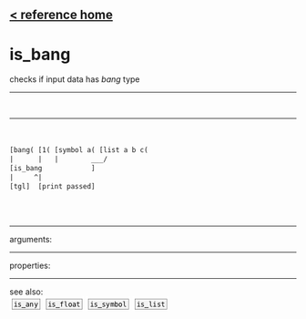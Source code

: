 [< reference home](ceammc_lib.html)
---

# is_bang


checks if input data has *bang* type

---

<br>


---


```


[bang( [1( [symbol a( [list a b c(
|      |   |        ___/
[is_bang            ]
|     ^|
[tgl]  [print passed]

                
            
```

---
arguments:


---
properties:


---
see also:<br>
[![is_any](img/object_is_any.png)](is_any.html)
[![is_float](img/object_is_float.png)](is_float.html)
[![is_symbol](img/object_is_symbol.png)](is_symbol.html)
[![is_list](img/object_is_list.png)](is_list.html)

